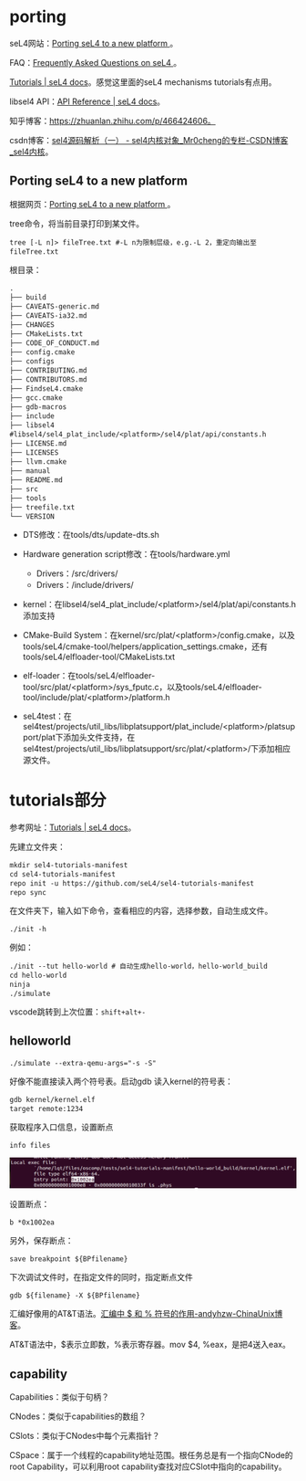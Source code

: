 # porting

seL4网站：[Porting seL4 to a new platform ](https://docs.sel4.systems/projects/sel4/porting)。

FAQ：[Frequently Asked Questions on seL4 ](https://docs.sel4.systems/projects/sel4/frequently-asked-questions.html)。

[Tutorials | seL4 docs](https://docs.sel4.systems/Tutorials/)。感觉这里面的seL4 mechanisms tutorials有点用。

libsel4 API：[API Reference | seL4 docs](https://docs.sel4.systems/projects/sel4/api-doc.html)。

知乎博客：https://zhuanlan.zhihu.com/p/466424606。

csdn博客：[sel4源码解析（一） - sel4内核对象_Mr0cheng的专栏-CSDN博客_sel4内核](https://blog.csdn.net/Mr0cheng/article/details/104338058)。

## Porting seL4 to a new platform

根据网页：[Porting seL4 to a new platform ](https://docs.sel4.systems/projects/sel4/porting)。

tree命令，将当前目录打印到某文件。

```
tree [-L n]> fileTree.txt #-L n为限制层级，e.g.-L 2，重定向输出至fileTree.txt
```

根目录：

```
.
├── build
├── CAVEATS-generic.md
├── CAVEATS-ia32.md
├── CHANGES
├── CMakeLists.txt
├── CODE_OF_CONDUCT.md
├── config.cmake
├── configs
├── CONTRIBUTING.md
├── CONTRIBUTORS.md
├── FindseL4.cmake
├── gcc.cmake
├── gdb-macros
├── include
├── libsel4 #libsel4/sel4_plat_include/<platform>/sel4/plat/api/constants.h
├── LICENSE.md
├── LICENSES
├── llvm.cmake
├── manual
├── README.md
├── src
├── tools
├── treefile.txt
└── VERSION
```

* DTS修改：在tools/dts/update-dts.sh
* Hardware generation script修改：在tools/hardware.yml
  * Drivers：/src/drivers/
  * Drivers：/include/drivers/
* kernel：在libsel4/sel4_plat_include/\<platform>/sel4/plat/api/constants.h添加支持

* CMake-Build System：在kernel/src/plat/\<platform>/config.cmake，以及tools/seL4/cmake-tool/helpers/application_settings.cmake，还有tools/seL4/elfloader-tool/CMakeLists.txt
* elf-loader：在tools/seL4/elfloader-tool/src/plat/\<platform>/sys_fputc.c，以及tools/seL4/elfloader-tool/include/plat/\<platform>/platform.h
* seL4test：在sel4test/projects/util_libs/libplatsupport/plat_include/\<platform>/platsupport/plat下添加头文件支持，在sel4test/projects/util_libs/libplatsupport/src/plat/\<platform>/下添加相应源文件。

# tutorials部分

参考网址：[Tutorials | seL4 docs](https://docs.sel4.systems/Tutorials/)。

先建立文件夹：

```
mkdir sel4-tutorials-manifest
cd sel4-tutorials-manifest
repo init -u https://github.com/seL4/sel4-tutorials-manifest
repo sync
```

在文件夹下，输入如下命令，查看相应的内容，选择参数，自动生成文件。

```
./init -h
```

例如：

```
./init --tut hello-world # 自动生成hello-world，hello-world_build
cd hello-world
ninja
./simulate
```

vscode跳转到上次位置：`shift+alt+-`

## helloworld

```
./simulate --extra-qemu-args="-s -S"
```

好像不能直接读入两个符号表。启动gdb 读入kernel的符号表：

```
gdb kernel/kernel.elf
target remote:1234
```

获取程序入口信息，设置断点

```
info files
```

![image-20220310163019083](images/tmp.assets/image-20220310163019083.png)

设置断点：

```
b *0x1002ea
```

另外，保存断点：

```
save breakpoint ${BPfilename}
```

下次调试文件时，在指定文件的同时，指定断点文件

```
gdb ${filename} -X ${BPfilename}
```

汇编好像用的AT&T语法。[汇编中 $ 和 % 符号的作用-andyhzw-ChinaUnix博客](http://blog.chinaunix.net/uid-28458801-id-3555479.html)。

AT&T语法中，$表示立即数，%表示寄存器。mov $4, %eax，是把4送入eax。



## capability

Capabilities：类似于句柄？

CNodes：类似于capabilities的数组？

CSlots：类似于CNodes中每个元素指针？

CSpace：属于一个线程的capability地址范围。根任务总是有一个指向CNode的root Capability，可以利用root capability查找对应CSlot中指向的capability。





















